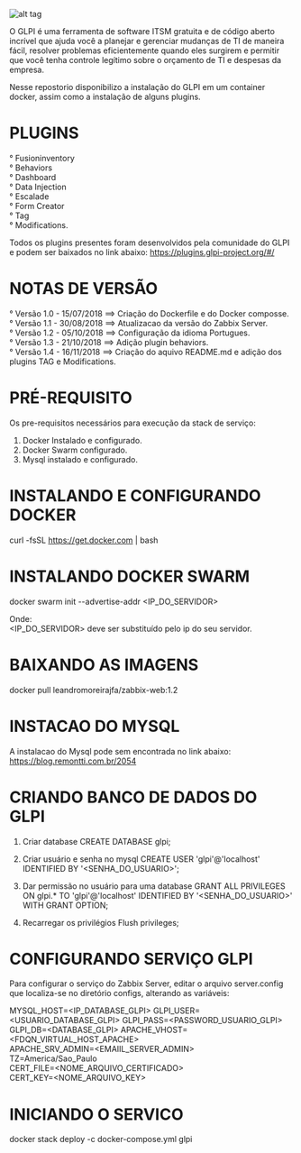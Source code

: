 ![alt tag](https://glpi-project.org/wp-content/uploads/2017/03/logo-glpi-bleu-1.png)

O GLPI é uma ferramenta de software ITSM gratuita e de código aberto incrível que ajuda você a planejar e gerenciar mudanças de TI de maneira fácil, resolver problemas eficientemente quando eles surgirem e permitir que você tenha controle legítimo sobre o orçamento de TI e despesas da empresa.

Nesse repostorio disponibilizo a instalação do GLPI em um container docker, assim como a instalação de alguns plugins.

# PLUGINS
 ° Fusioninventory\
 ° Behaviors\
 ° Dashboard\
 ° Data Injection\
 ° Escalade\
 ° Form Creator\
 ° Tag\
 ° Modifications.

Todos os plugins presentes foram desenvolvidos pela comunidade do GLPI e podem ser baixados no link abaixo:
  https://plugins.glpi-project.org/#/ 

# NOTAS DE VERSÃO
 ° Versão 1.0 - 15/07/2018 ==> Criação do Dockerfile e do Docker composse.\
 ° Versão 1.1 - 30/08/2018 ==> Atualizacao da versão do Zabbix Server.\
 ° Versão 1.2 - 05/10/2018 ==> Configuração da idioma Portugues.\
 ° Versão 1.3 - 21/10/2018 ==> Adição plugin behaviors.\
 ° Versão 1.4 - 16/11/2018 ==> Criação do aquivo README.md e adição dos plugins TAG e Modifications.

# PRÉ-REQUISITO
Os pre-requisitos necessários para execução da stack de serviço:
 1) Docker Instalado e configurado.
 2) Docker Swarm configurado.
 3) Mysql instalado e configurado.

# INSTALANDO E CONFIGURANDO DOCKER
 curl -fsSL https://get.docker.com | bash

# INSTALANDO DOCKER SWARM
 docker swarm init --advertise-addr  <IP_DO_SERVIDOR>

 Onde:\
 <IP_DO_SERVIDOR> deve ser substituído pelo ip do seu servidor.

# BAIXANDO AS IMAGENS
 docker pull leandromoreirajfa/zabbix-web:1.2
                                                 
# INSTACAO DO MYSQL
  A instalacao do Mysql pode sem encontrada no link abaixo:
  https://blog.remontti.com.br/2054

# CRIANDO BANCO DE DADOS DO GLPI
  1) Criar database
     CREATE DATABASE glpi;
		
  2) Criar usuário e senha no mysql
     CREATE USER 'glpi'@'localhost' IDENTIFIED BY '<SENHA_DO_USUARIO>';
	
  3) Dar permissão no usuário para uma database
     GRANT ALL PRIVILEGES ON glpi.* TO 'glpi'@'localhost' IDENTIFIED BY '<SENHA_DO_USUARIO>' WITH GRANT OPTION;
	
  4) Recarregar os privilégios
     Flush privileges;

# CONFIGURANDO SERVIÇO GLPI
Para configurar o serviço do Zabbix Server, editar o arquivo server.config que localiza-se no diretório configs, alterando as variáveis:

MYSQL_HOST=<IP_DATABASE_GLPI>
GLPI_USER=<USUARIO_DATABASE_GLPI>
GLPI_PASS=<PASSWORD_USUARIO_GLPI>
GLPI_DB=<DATABASE_GLPI>
APACHE_VHOST=<FDQN_VIRTUAL_HOST_APACHE>\
APACHE_SRV_ADMIN=<EMAIIL_SERVER_ADMIN>\
TZ=America/Sao_Paulo\
CERT_FILE=<NOME_ARQUIVO_CERTIFICADO>\
CERT_KEY=<NOME_ARQUIVO_KEY>

# INICIANDO O SERVICO
 docker stack deploy -c docker-compose.yml glpi
